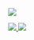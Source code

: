 <a href="https://github.com/devxb/gitanimals">
  <img src="https://render.gitanimals.org/farms/pea06"/>
</a>

<a href="mailto:jowangyu75@dgsw.hs.kr"><img src="https://img.shields.io/badge/Gmail-EA4335?style=flat-square&logo=gmail&logoColor=white"/> </a>
<a href = "https://www.instagram.com/_wan_gyu/"><img src="https://img.shields.io/badge/Instagram-E4405F?style=flat-square&logo=Instagram&logoColor=white"/> </a>
